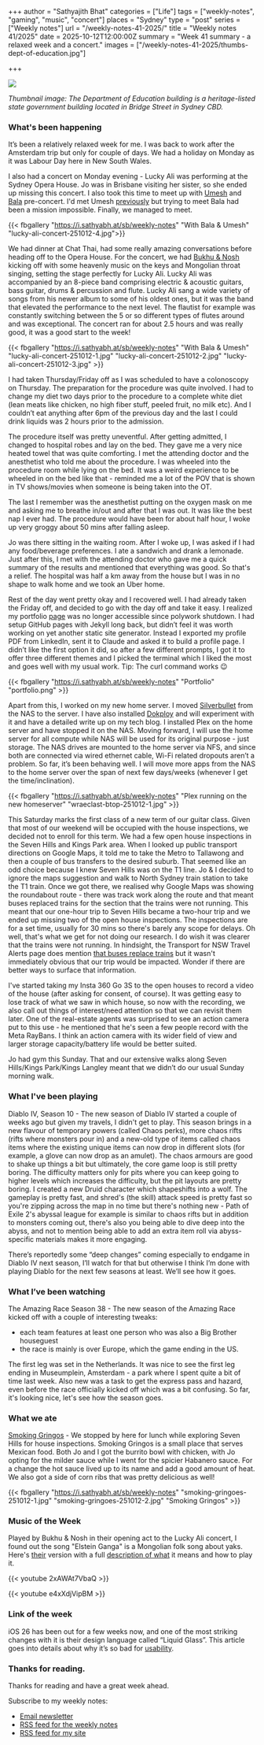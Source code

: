 +++
author = "Sathyajith Bhat"
categories = ["Life"]
tags = ["weekly-notes", "gaming", "music", "concert"]
places = "Sydney"
type = "post"
series = ["Weekly notes"]
url = "/weekly-notes-41-2025/"
title = "Weekly notes 41/2025"
date = 2025-10-12T12:00:00Z
summary = "Week 41 summary - a relaxed week and a concert."
images = ["/weekly-notes-41-2025/thumbs-dept-of-education.jpg"]

+++

![](thumbs-dept-of-education.jpg)

_Thumbnail image: The Department of Education building is a heritage-listed state government building located in Bridge Street in Sydney CBD._


### What's been happening

It’s been a relatively relaxed week for me. I was back to work after the Amsterdam trip but only for couple of days. We had a holiday on Monday as it was Labour Day here in New South Wales.

I also had a concert on Monday evening - Lucky Ali was performing at the Sydney Opera House. Jo was in Brisbane visiting her sister, so she ended up missing this concert. I also took this time to meet up with [Umesh](https://x.com/ooomz) and [Bala](https://x.com/chupchap) pre-concert. I'd met Umesh [previously](https://sathyabh.at/weekly-notes-49-2024/) but trying to meet Bala had been a mission impossible. Finally, we managed to meet.

{{< fbgallery "https://i.sathyabh.at/sb/weekly-notes"  "With Bala & Umesh" "lucky-ali-concert-251012-4.jpg">}}

We had dinner at Chat Thai, had some really amazing conversations before heading off to the Opera House. For the concert, we had [Bukhu & Nosh](https://open.spotify.com/artist/7nZHCYo5dwPQcRmmdQXohj) kicking off with some heavenly music on the keys and Mongolian throat singing, setting the stage perfectly for Lucky Ali. Lucky Ali was accompanied by an 8-piece band comprising electric & acoustic guitars, bass guitar, drums & percussion and flute. Lucky Ali sang a wide variety of songs from his newer album to some of his oldest ones, but it was the band that elevated the performance to the next level. The flautist for example was constantly switching between the 5 or so different types of flutes around and was exceptional. The concert ran for about 2.5 hours and was really good, it was a good start to the week!

{{< fbgallery "https://i.sathyabh.at/sb/weekly-notes"  "With Bala & Umesh" "lucky-ali-concert-251012-1.jpg" "lucky-ali-concert-251012-2.jpg" "lucky-ali-concert-251012-3.jpg" >}}

I had taken Thursday/Friday off as I was scheduled to have a colonoscopy on Thursday. The preparation for the procedure was quite involved. I had to change my diet two days prior to the procedure to a complete white diet (lean meats like chicken, no high fiber stuff, peeled fruit, no milk etc). And I couldn’t eat anything after 6pm of the previous day and the last I could drink liquids was 2 hours prior to the admission. 

The procedure itself was pretty uneventful. After getting admitted, I changed to hospital robes and lay on the bed. They gave me a very nice heated towel that was quite comforting. I met the attending doctor and the anesthetist who told me about the procedure. I was wheeled into the procedure room while lying on the bed. It was a weird experience to be wheeled in on the bed like that - reminded me a lot of the POV that is shown in TV shows/movies when someone is being taken into the OT.

The last I remember was the anesthetist putting on the oxygen mask on me and asking me to breathe in/out and after that I was out. It was like the best nap I ever had. The procedure would have been for about half hour, I woke up very groggy about 50 mins after falling asleep. 

Jo was there sitting in the waiting room. After I woke up, I was asked if I had any food/beverage preferences. I ate a sandwich and drank a lemonade. Just after this, I met with the attending doctor who gave me a quick summary of the results and mentioned that everything was good. So that's a relief. The hospital was half a km away from the house but I was in no shape to walk home and we took an Uber home. 

Rest of the day went pretty okay and I recovered well. I had already taken the Friday off, and decided to go with the day off and take it easy. I realized my portfolio [page](https://about.sathyabh.at) was no longer accessible since polywork shutdown. I had setup GitHub pages with Jekyll long back, but didn’t feel it was worth working on yet another static site generator. Instead I exported my profile PDF from LinkedIn, sent it to Claude and asked it to build a profile page. I didn’t like the first option it did, so after a few different prompts, I got it to offer three different themes and I picked the terminal which I liked the most and goes well with my usual work. Tip: The curl command works 😉 

{{< fbgallery "https://i.sathyabh.at/sb/weekly-notes"  "Portfolio" "portfolio.png" >}}

Apart from this, I worked on my new home server. I moved [Silverbullet](https://silverbullet.md) from the NAS to the server. I have also installed [Dokploy](https://dokploy.com/) and will experiment with it and have a detailed write up on my tech blog. I installed Plex on the home server and have stopped it on the NAS. Moving forward, I will use the home server for all compute while NAS will be used for its original purpose - just storage. The NAS drives are mounted to the home server via NFS, and since both are connected via wired ethernet cable, Wi-Fi related dropouts aren’t a problem. So far, it’s been behaving well. I will move more apps from the NAS to the home server over the span of next few days/weeks (whenever I get the time/inclination).

{{< fbgallery "https://i.sathyabh.at/sb/weekly-notes" "Plex running on the new homeserver" "wraeclast-btop-251012-1.jpg" >}}

This Saturday marks the first class of a new term of our guitar class. Given that most of our weekend will be occupied with the house inspections, we decided not to enroll for this term. We had a few open house inspections in the Seven Hills and Kings Park area. When I looked up public transport directions on Google Maps, it told me to take the Metro to Tallawong and then a couple of bus transfers to the desired suburb. That seemed like an odd choice because I knew Seven Hills was on the T1 line. Jo & I decided to ignore the maps suggestion and walk to North Sydney train station to take the T1 train. Once we got there, we realised why Google Maps was showing the roundabout route - there was track work along the route and that meant buses replaced trains for the section that the trains were not running. This meant that our one-hour trip to Seven Hills became a two-hour trip and we ended up missing two of the open house inspections. The inspections are for a set time, usually for 30 mins so there's barely any scope for delays. Oh well, that's what we get for not doing our research. I do wish it was clearer that the trains were not running. In hindsight, the Transport for NSW Travel Alerts page does mention [that buses replace trains](https://transportnsw.info/alerts/route/020T1) but it wasn't immediately obvious that our trip would be impacted. Wonder if there are better ways to surface that information.

I've started taking my Insta 360 Go 3S to the open houses to record a video of the house (after asking for consent, of course). It was getting easy to lose track of what we saw in which house, so now with the recording, we also call out things of interest/need attention so that we can revisit them later. One of the real-estate agents was surprised to see an action camera put to this use - he mentioned that he's seen a few people record with the Meta RayBans. I think an action camera with its wider field of view and larger storage capacity/battery life would be better suited. 

Jo had gym this Sunday. That and our extensive walks along Seven Hills/Kings Park/Kings Langley meant that we didn’t do our usual Sunday morning walk. 

### What I've been playing

Diablo IV, Season 10 - The new season of Diablo IV started a couple of weeks ago but given my travels, I didn't get to play. This season brings in a new flavour of temporary powers (called Chaos perks), more chaos rifts (rifts where monsters pour in) and a new-old type of items called chaos items where the existing unique items can now drop in different slots (for example, a glove can now drop as an amulet). The chaos armours are good to shake up things a bit but ultimately, the core game loop is still pretty boring. The difficulty matters only for pits where you can keep going to higher levels which increases the difficulty, but the pit layouts are pretty boring. I created a new Druid character which shapeshifts into a wolf. The gameplay is pretty fast, and shred's (the skill) attack speed is pretty fast so you're zipping across the map in no time but there's nothing new - Path of Exile 2's abyssal league for example is similar to chaos rifts but in addition to monsters coming out, there's also you being able to dive deep into the abyss, and not to mention being able to add an extra item roll via abyss-specific materials makes it more engaging. 

There’s reportedly some “deep changes” coming especially to endgame in Diablo IV next season, I’ll watch for that but otherwise I think I’m done with playing Diablo for the next few seasons at least. We’ll see how it goes.


### What I’ve been watching

The Amazing Race Season 38 - The new season of the Amazing Race kicked off with a couple of interesting tweaks: 

- each team features at least one person who was also a Big Brother houseguest
- the race is mainly is over Europe, which the game ending in the US.

The first leg was set in the Netherlands. It was nice to see the first leg ending in Museumplein, Amsterdam - a park where I spent quite a bit of time last week. Also new was a task to get the express pass and hazard, even before the race officially kicked off which was a bit confusing. So far, it's looking nice, let's see how the season goes.


### What we ate

[Smoking Gringos](https://maps.app.goo.gl/KQFFGKi6L9NyU2Zi7) - We stopped by here for lunch while exploring Seven Hills for house inspections. Smoking Gringos is a small place that serves Mexican food. Both Jo and I got the burrito bowl with chicken, with Jo opting for the milder sauce while I went for the spicier Habanero sauce. For a change the hot sauce lived up to its name and add a good amount of heat. We also got a side of corn ribs that was pretty delicious as well!

{{< fbgallery "https://i.sathyabh.at/sb/weekly-notes" "smoking-gringoes-251012-1.jpg" "smoking-gringoes-251012-2.jpg" "Smoking Gringos" >}}

### Music of the Week

Played by Bukhu & Nosh in their opening act to the Lucky Ali concert, I found out the song "Elstein Ganga" is a Mongolian folk song about yaks. Here's [their](https://www.youtube.com/watch?v=2xAWAt7VbaQ) version with a full [description of what](https://www.youtube.com/watch?v=e4xXdjVipBM) it means and how to play it.

{{< youtube 2xAWAt7VbaQ >}}

{{< youtube e4xXdjVipBM >}}

### Link of the week

iOS 26 has been out for a few weeks now, and one of the most striking changes with it is their design language called “Liquid Glass”. This article goes into details about why it’s so bad for [usability](https://www.nngroup.com/articles/liquid-glass/).


### Thanks for reading.
Thanks for reading and have a great week ahead.

Subscribe to my weekly notes:
- [Email newsletter](https://sathyabhat.substack.com/)
- [RSS feed for the weekly notes](https://sathyabh.at/series/weekly-notes/index.xml)
- [RSS feed for my site](https://sathyabh.at/index.xml)


